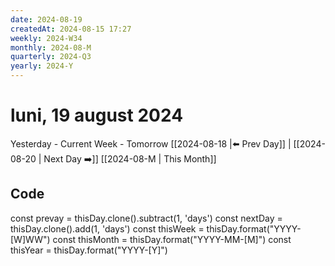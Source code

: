 ```yaml
---
date: 2024-08-19
createdAt: 2024-08-15 17:27
weekly: 2024-W34
monthly: 2024-08-M
quarterly: 2024-Q3
yearly: 2024-Y
---
```

# luni, 19 august 2024

Yesterday - Current Week - Tomorrow
 [[2024-08-18 |⬅️ Prev Day]] | [[2024-08-20 | Next Day ➡️]] 
[[2024-08-M | This Month]]




## Code
const prevay = thisDay.clone().subtract(1, 'days')
const nextDay = thisDay.clone().add(1, 'days')
const thisWeek = thisDay.format("YYYY-[W]WW")
const thisMonth = thisDay.format("YYYY-MM-[M]")
const thisYear = thisDay.format("YYYY-[Y]")